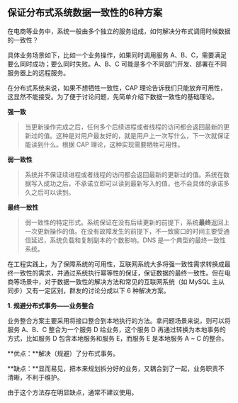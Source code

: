 ## 保证分布式系统数据一致性的6种方案

在电商等业务中，系统一般由多个独立的服务组成，如何解决分布式调用时候数据的一致性？

具体业务场景如下，比如一个业务操作，如果同时调用服务 A、B、C，需要满足要么同时成功；要么同时失败。A、B、C 可能是多个不同部门开发、部署在不同服务器上的远程服务。

在分布式系统来说，如果不想牺牲一致性，CAP 理论告诉我们只能放弃可用性，这显然不能接受。为了便于讨论问题，先简单介绍下数据一致性的基础理论。

**强一致**

> 当更新操作完成之后，任何多个后续进程或者线程的访问都会返回最新的更新过的值。这种是对用户最友好的，就是用户上一次写什么，下一次就保证能读到什么。根据 CAP 理论，这种实现需要牺牲可用性。

**弱一致性**

> 系统并不保证续进程或者线程的访问都会返回最新的更新过的值。系统在数据写入成功之后，不承诺立即可以读到最新写入的值，也不会具体的承诺多久之后可以读到。

**最终一致性**

> 弱一致性的特定形式。系统保证在没有后续更新的前提下，系统**最终**返回上一次更新操作的值。在没有故障发生的前提下，不一致窗口的时间主要受通信延迟，系统负载和复制副本的个数影响。DNS 是一个典型的最终一致性系统。

在工程实践上，为了保障系统的可用性，互联网系统大多将强一致性需求转换成最终一致性的需求，并通过系统执行幂等性的保证，保证数据的最终一致性。但在电商等场景中，对于数据一致性的解决方法和常见的互联网系统（如 MySQL 主从同步）又有一定区别，群友的讨论分成以下 6 种解决方案。

**1. 规避分布式事务——业务整合**

业务整合方案主要采用将接口整合到本地执行的方法。拿问题场景来说，则可以将服务 A、B、C 整合为一个服务 D 给业务，这个服务 D 再通过转换为本地事务的方式，比如服务 D 包含本地服务和服务 E，而服务 E 是本地服务 A ~ C 的整合。

**优点：**解决（规避）了分布式事务。

**缺点：**显而易见，把本来规划拆分好的业务，又耦合到了一起，业务职责不清晰，不利于维护。

由于这个方法存在明显缺点，通常不建议使用。

